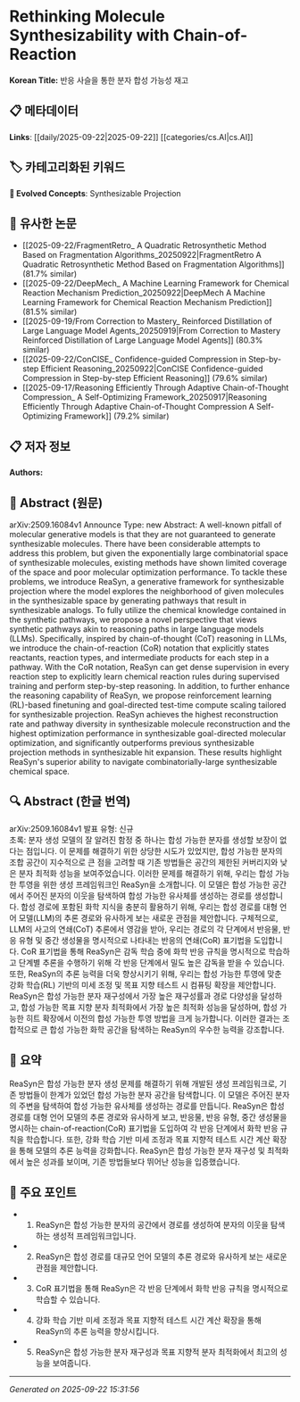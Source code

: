 # Rethinking Molecule Synthesizability with Chain-of-Reaction

**Korean Title:** 반응 사슬을 통한 분자 합성 가능성 재고

## 📋 메타데이터

**Links**: [[daily/2025-09-22|2025-09-22]] [[categories/cs.AI|cs.AI]]

## 🏷️ 카테고리화된 키워드
**🚀 Evolved Concepts**: Synthesizable Projection

## 🔗 유사한 논문
- [[2025-09-22/FragmentRetro_ A Quadratic Retrosynthetic Method Based on Fragmentation Algorithms_20250922|FragmentRetro A Quadratic Retrosynthetic Method Based on Fragmentation Algorithms]] (81.7% similar)
- [[2025-09-22/DeepMech_ A Machine Learning Framework for Chemical Reaction Mechanism Prediction_20250922|DeepMech A Machine Learning Framework for Chemical Reaction Mechanism Prediction]] (81.5% similar)
- [[2025-09-19/From Correction to Mastery_ Reinforced Distillation of Large Language Model Agents_20250919|From Correction to Mastery Reinforced Distillation of Large Language Model Agents]] (80.3% similar)
- [[2025-09-22/ConCISE_ Confidence-guided Compression in Step-by-step Efficient Reasoning_20250922|ConCISE Confidence-guided Compression in Step-by-step Efficient Reasoning]] (79.6% similar)
- [[2025-09-17/Reasoning Efficiently Through Adaptive Chain-of-Thought Compression_ A Self-Optimizing Framework_20250917|Reasoning Efficiently Through Adaptive Chain-of-Thought Compression A Self-Optimizing Framework]] (79.2% similar)

## 📋 저자 정보

**Authors:** 

## 📄 Abstract (원문)

arXiv:2509.16084v1 Announce Type: new 
Abstract: A well-known pitfall of molecular generative models is that they are not guaranteed to generate synthesizable molecules. There have been considerable attempts to address this problem, but given the exponentially large combinatorial space of synthesizable molecules, existing methods have shown limited coverage of the space and poor molecular optimization performance. To tackle these problems, we introduce ReaSyn, a generative framework for synthesizable projection where the model explores the neighborhood of given molecules in the synthesizable space by generating pathways that result in synthesizable analogs. To fully utilize the chemical knowledge contained in the synthetic pathways, we propose a novel perspective that views synthetic pathways akin to reasoning paths in large language models (LLMs). Specifically, inspired by chain-of-thought (CoT) reasoning in LLMs, we introduce the chain-of-reaction (CoR) notation that explicitly states reactants, reaction types, and intermediate products for each step in a pathway. With the CoR notation, ReaSyn can get dense supervision in every reaction step to explicitly learn chemical reaction rules during supervised training and perform step-by-step reasoning. In addition, to further enhance the reasoning capability of ReaSyn, we propose reinforcement learning (RL)-based finetuning and goal-directed test-time compute scaling tailored for synthesizable projection. ReaSyn achieves the highest reconstruction rate and pathway diversity in synthesizable molecule reconstruction and the highest optimization performance in synthesizable goal-directed molecular optimization, and significantly outperforms previous synthesizable projection methods in synthesizable hit expansion. These results highlight ReaSyn's superior ability to navigate combinatorially-large synthesizable chemical space.

## 🔍 Abstract (한글 번역)

arXiv:2509.16084v1 발표 유형: 신규  
초록: 분자 생성 모델의 잘 알려진 함정 중 하나는 합성 가능한 분자를 생성할 보장이 없다는 점입니다. 이 문제를 해결하기 위한 상당한 시도가 있었지만, 합성 가능한 분자의 조합 공간이 지수적으로 큰 점을 고려할 때 기존 방법들은 공간의 제한된 커버리지와 낮은 분자 최적화 성능을 보여주었습니다. 이러한 문제를 해결하기 위해, 우리는 합성 가능한 투영을 위한 생성 프레임워크인 ReaSyn을 소개합니다. 이 모델은 합성 가능한 공간에서 주어진 분자의 이웃을 탐색하여 합성 가능한 유사체를 생성하는 경로를 생성합니다. 합성 경로에 포함된 화학 지식을 충분히 활용하기 위해, 우리는 합성 경로를 대형 언어 모델(LLM)의 추론 경로와 유사하게 보는 새로운 관점을 제안합니다. 구체적으로, LLM의 사고의 연쇄(CoT) 추론에서 영감을 받아, 우리는 경로의 각 단계에서 반응물, 반응 유형 및 중간 생성물을 명시적으로 나타내는 반응의 연쇄(CoR) 표기법을 도입합니다. CoR 표기법을 통해 ReaSyn은 감독 학습 중에 화학 반응 규칙을 명시적으로 학습하고 단계별 추론을 수행하기 위해 각 반응 단계에서 밀도 높은 감독을 받을 수 있습니다. 또한, ReaSyn의 추론 능력을 더욱 향상시키기 위해, 우리는 합성 가능한 투영에 맞춘 강화 학습(RL) 기반의 미세 조정 및 목표 지향 테스트 시 컴퓨팅 확장을 제안합니다. ReaSyn은 합성 가능한 분자 재구성에서 가장 높은 재구성률과 경로 다양성을 달성하고, 합성 가능한 목표 지향 분자 최적화에서 가장 높은 최적화 성능을 달성하며, 합성 가능한 히트 확장에서 이전의 합성 가능한 투영 방법을 크게 능가합니다. 이러한 결과는 조합적으로 큰 합성 가능한 화학 공간을 탐색하는 ReaSyn의 우수한 능력을 강조합니다.

## 📝 요약

ReaSyn은 합성 가능한 분자 생성 문제를 해결하기 위해 개발된 생성 프레임워크로, 기존 방법들이 한계가 있었던 합성 가능한 분자 공간을 탐색합니다. 이 모델은 주어진 분자의 주변을 탐색하여 합성 가능한 유사체를 생성하는 경로를 만듭니다. ReaSyn은 합성 경로를 대형 언어 모델의 추론 경로와 유사하게 보고, 반응물, 반응 유형, 중간 생성물을 명시하는 chain-of-reaction(CoR) 표기법을 도입하여 각 반응 단계에서 화학 반응 규칙을 학습합니다. 또한, 강화 학습 기반 미세 조정과 목표 지향적 테스트 시간 계산 확장을 통해 모델의 추론 능력을 강화합니다. ReaSyn은 합성 가능한 분자 재구성 및 최적화에서 높은 성과를 보이며, 기존 방법들보다 뛰어난 성능을 입증했습니다.

## 🎯 주요 포인트

- 1. ReaSyn은 합성 가능한 분자의 공간에서 경로를 생성하여 분자의 이웃을 탐색하는 생성적 프레임워크입니다.

- 2. ReaSyn은 합성 경로를 대규모 언어 모델의 추론 경로와 유사하게 보는 새로운 관점을 제안합니다.

- 3. CoR 표기법을 통해 ReaSyn은 각 반응 단계에서 화학 반응 규칙을 명시적으로 학습할 수 있습니다.

- 4. 강화 학습 기반 미세 조정과 목표 지향적 테스트 시간 계산 확장을 통해 ReaSyn의 추론 능력을 향상시킵니다.

- 5. ReaSyn은 합성 가능한 분자 재구성과 목표 지향적 분자 최적화에서 최고의 성능을 보여줍니다.

---

*Generated on 2025-09-22 15:31:56*